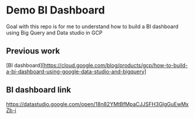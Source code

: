 # Demo BI Dashboard
Goal with this repo is for me to understand how to build a BI dashboard using Big Query and Data studio in GCP
## Previous work 
[BI dashboard][https://cloud.google.com/blog/products/gcp/how-to-build-a-bi-dashboard-using-google-data-studio-and-bigquery]

## BI dashboard link
https://datastudio.google.com/open/18n82YMtBfMpaCJJSFH3GlgGuEwMxZb-i
